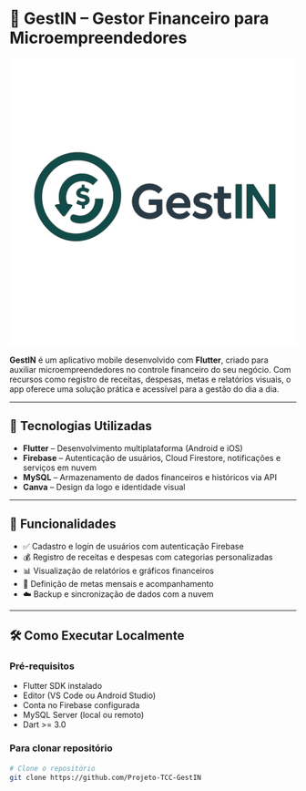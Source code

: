 # 💼 GestIN – Gestor Financeiro para Microempreendedores

![GestIN Logo](LOGO_TCC.png) <!-- Altere o caminho se a imagem estiver em outro diretório -->

**GestIN** é um aplicativo mobile desenvolvido com **Flutter**, criado para auxiliar microempreendedores no controle financeiro do seu negócio. Com recursos como registro de receitas, despesas, metas e relatórios visuais, o app oferece uma solução prática e acessível para a gestão do dia a dia.

---

## 🚀 Tecnologias Utilizadas

- **Flutter** – Desenvolvimento multiplataforma (Android e iOS)
- **Firebase** – Autenticação de usuários, Cloud Firestore, notificações e serviços em nuvem
- **MySQL** – Armazenamento de dados financeiros e históricos via API
- **Canva** – Design da logo e identidade visual

---

## 📲 Funcionalidades

- ✅ Cadastro e login de usuários com autenticação Firebase
- 💰 Registro de receitas e despesas com categorias personalizadas
- 📊 Visualização de relatórios e gráficos financeiros
- 🎯 Definição de metas mensais e acompanhamento
- ☁️ Backup e sincronização de dados com a nuvem

---

## 🛠️ Como Executar Localmente

### Pré-requisitos

- Flutter SDK instalado
- Editor (VS Code ou Android Studio)
- Conta no Firebase configurada
- MySQL Server (local ou remoto)
- Dart >= 3.0

### Para clonar repositório

```bash
# Clone o repositório
git clone https://github.com/Projeto-TCC-GestIN


